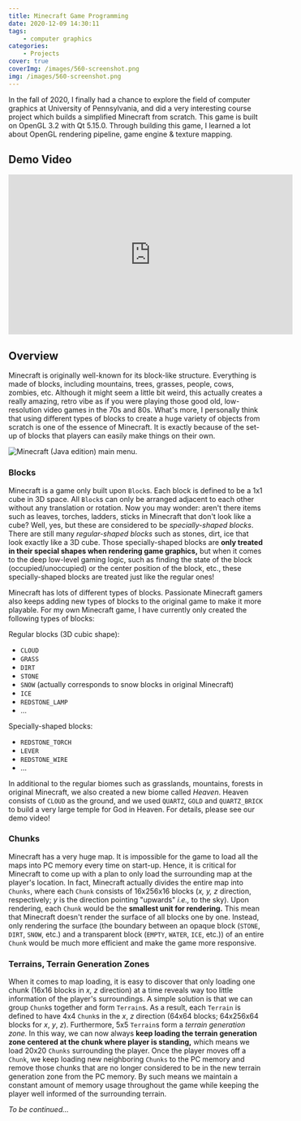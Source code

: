 ```yaml
---
title: Minecraft Game Programming
date: 2020-12-09 14:30:11
tags:
    - computer graphics
categories:
    - Projects
cover: true
coverImg: /images/560-screenshot.png
img: /images/560-screenshot.png
---
```


In the fall of 2020, I finally had a chance to explore the field of computer graphics at University of Pennsylvania, and did a very interesting course project which builds a simplified Minecraft from scratch. This game is built on OpenGL 3.2 with Qt 5.15.0. Through building this game, I learned a lot about OpenGL rendering pipeline, game engine & texture mapping.

## Demo Video
<iframe width="560" height="315" src="https://www.youtube.com/embed/l_YViGj6_Qc" frameborder="0" allow="accelerometer; autoplay; clipboard-write; encrypted-media; gyroscope; picture-in-picture" allowfullscreen></iframe>

<!-- more -->

## Overview
Minecraft is originally well-known for its block-like structure. Everything is made of blocks, including mountains, trees, grasses, people, cows, zombies, etc. Although it might seem a little bit weird, this actually creates a really amazing, retro vibe as if you were playing those good old, low-resolution video games in the 70s and 80s. What's more, I personally think that using different types of blocks to create a huge variety of objects from scratch is one of the essence of Minecraft. It is exactly because of the set-up of blocks that players can easily make things on their own. 

![Minecraft (Java edition) main menu.](/images/minecraft.png)

### Blocks
Minecraft is a game only built upon `Block`s. Each block is defined to be a 1x1 cube in 3D space. All `Block`s can only be arranged adjacent to each other without any translation or rotation. Now you may wonder: aren't there items such as leaves, torches, ladders, sticks in Minecraft that don't look like a cube? Well, yes, but these are considered to be *specially-shaped blocks*. There are still many *regular-shaped blocks* such as stones, dirt, ice that look exactly like a 3D cube. Those specially-shaped blocks are **only treated in their special shapes when rendering game graphics,** but when it comes to the deep low-level gaming logic, such as finding the state of the block (occupied/unoccupied) or the center position of the block, etc., these specially-shaped blocks are treated just like the regular ones!

Minecraft has lots of different types of blocks. Passionate Minecraft gamers also keeps adding new types of blocks to the original game to make it more playable. For my own Minecraft game, I have currently only created the following types of blocks:

Regular blocks (3D cubic shape):
- `CLOUD`
- `GRASS`
- `DIRT`
- `STONE`
- `SNOW` (actually corresponds to snow blocks in original Minecraft)
- `ICE`
- `REDSTONE_LAMP`
- ...

Specially-shaped blocks:
- `REDSTONE_TORCH`
- `LEVER`
- `REDSTONE_WIRE`
- ...

In additional to the regular biomes such as grasslands, mountains, forests in original Minecraft, we also created a new biome called *Heaven*. Heaven consists of `CLOUD` as the ground, and we used `QUARTZ`, `GOLD` and `QUARTZ_BRICK` to build a very large temple for God in Heaven. For details, please see our demo video! 

### Chunks
Minecraft has a very huge map. It is impossible for the game to load all the maps into PC memory every time on start-up. Hence, it is critical for Minecraft to come up with a plan to only load the surrounding map at the player's location. In fact, Minecraft actually divides the entire map into `Chunks`, where each `Chunk` consists of 16x256x16 blocks (*x, y, z* direction, respectively; *y* is the direction pointing "upwards" *i.e.,* to the sky). Upon rendering, each `Chunk` would be the **smallest unit for rendering.** This mean that Minecraft doesn't render the surface of all blocks one by one. Instead, only rendering the surface (the boundary between an opaque block (`STONE`, `DIRT`, `SNOW`, etc.) and a transparent block (`EMPTY`, `WATER`, `ICE`, etc.)) of an entire `Chunk` would be much more efficient and make the game more responsive.

### Terrains, Terrain Generation Zones
When it comes to map loading, it is easy to discover that only loading one chunk (16x16 blocks in *x, z* direction) at a time reveals way too little information of the player's surroundings. A simple solution is that we can group `Chunk`s together and form `Terrain`s. As a result, each `Terrain` is defined to have 4x4 `Chunk`s in the *x*, *z* direction (64x64 blocks; 64x256x64 blocks for *x*, *y*, *z*). Furthermore, 5x5 `Terrain`s form a *terrain generation zone.* In this way, we can now always **keep loading the terrain generation zone centered at the chunk where player is standing,** which means we load 20x20 `Chunks` surrounding the player. Once the player moves off a `Chunk`, we keep loading new neighboring `Chunks` to the PC memory and remove those chunks that are no longer considered to be in the new terrain generation zone from the PC memory. By such means we maintain a constant amount of memory usage throughout the game while keeping the player well informed of the surrounding terrain.


*To be continued...*



